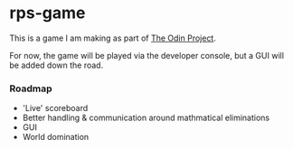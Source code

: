 # rps-game

This is a game I am making as part of [The Odin Project](https://www.theodinproject.com/about).

For now, the game will be played via the developer console, but a GUI will be added down the road.

### Roadmap
- 'Live' scoreboard
- Better handling & communication around mathmatical eliminations
- GUI
- World domination